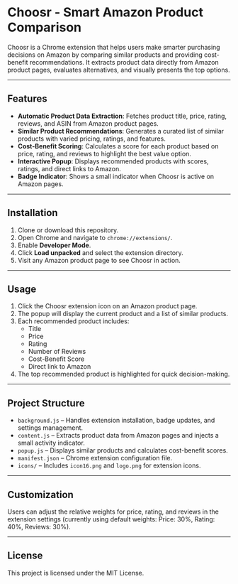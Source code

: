 # Choosr - Smart Amazon Product Comparison

Choosr is a Chrome extension that helps users make smarter purchasing decisions on Amazon by comparing similar products and providing cost-benefit recommendations. It extracts product data directly from Amazon product pages, evaluates alternatives, and visually presents the top options.

---

## **Features**

- **Automatic Product Data Extraction**: Fetches product title, price, rating, reviews, and ASIN from Amazon product pages.  
- **Similar Product Recommendations**: Generates a curated list of similar products with varied pricing, ratings, and features.  
- **Cost-Benefit Scoring**: Calculates a score for each product based on price, rating, and reviews to highlight the best value option.  
- **Interactive Popup**: Displays recommended products with scores, ratings, and direct links to Amazon.  
- **Badge Indicator**: Shows a small indicator when Choosr is active on Amazon pages.  

---

## **Installation**

1. Clone or download this repository.  
2. Open Chrome and navigate to `chrome://extensions/`.  
3. Enable **Developer Mode**.  
4. Click **Load unpacked** and select the extension directory.  
5. Visit any Amazon product page to see Choosr in action.  

---

## **Usage**

1. Click the Choosr extension icon on an Amazon product page.  
2. The popup will display the current product and a list of similar products.  
3. Each recommended product includes:  
   - Title  
   - Price  
   - Rating  
   - Number of Reviews  
   - Cost-Benefit Score  
   - Direct link to Amazon  
4. The top recommended product is highlighted for quick decision-making.  

---

## **Project Structure**

- `background.js` – Handles extension installation, badge updates, and settings management.  
- `content.js` – Extracts product data from Amazon pages and injects a small activity indicator.  
- `popup.js` – Displays similar products and calculates cost-benefit scores.  
- `manifest.json` – Chrome extension configuration file.  
- `icons/` – Includes `icon16.png` and `logo.png` for extension icons.  

---

## **Customization**

Users can adjust the relative weights for price, rating, and reviews in the extension settings (currently using default weights: Price: 30%, Rating: 40%, Reviews: 30%).  

---

## **License**

This project is licensed under the MIT License.
